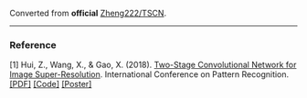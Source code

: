 Converted from **official** [Zheng222/TSCN](https://github.com/Zheng222/TSCN/commit/6558777dcc262685e9b017b48ddf14399131957c).

---

### Reference
[1] Hui, Z., Wang, X., & Gao, X. (2018). [Two-Stage Convolutional Network for Image Super-Resolution](https://ieeexplore.ieee.org/document/8545648/). International Conference on Pattern Recognition. [[PDF]](https://github.com/Zheng222/TSCN/blob/20818c148a6f02a0d5e7c75553528f52dbebcf6a/files/TSCN.pdf) [[Code]](https://github.com/Zheng222/TSCN) [[Poster]](https://github.com/Zheng222/TSCN/raw/master/files/icpr18_poster.pdf)